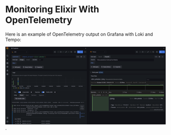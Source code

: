 # Monitoring Elixir With OpenTelemetry

Here is an example of OpenTelemetry output on Grafana with Loki and Tempo:

![grafana with loki and tempo](loki_tempo_ping_url.png "grafana with loki and tempo on startup logs").
